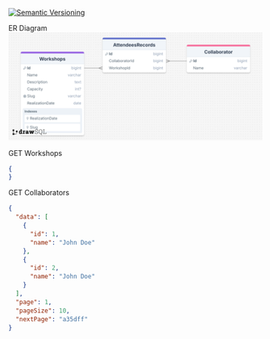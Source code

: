 [![Semantic Versioning](https://github.com/MtMath/WorkshopsApp/actions/workflows/semantic-versioning.yml/badge.svg)](https://github.com/MtMath/WorkshopsApp/actions/workflows/semantic-versioning.yml)

ER Diagram
![drawSQL-database-2025-03-16.png](.assets/drawSQL-database-2025-03-16.png)

GET Workshops

```json
{
}
```

GET Collaborators

```json
{
  "data": [
    {
      "id": 1,
      "name": "John Doe"
    },
    {
      "id": 2,
      "name": "John Doe"
    }
  ],
  "page": 1,
  "pageSize": 10,
  "nextPage": "a35dff"
}
```